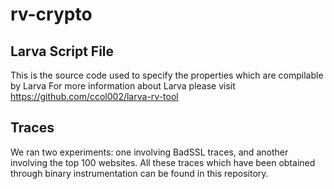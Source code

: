 # rv-crypto

## Larva Script File

This is the source code used to specify the properties which are compilable by Larva
For more information about Larva please visit https://github.com/ccol002/larva-rv-tool

## Traces 

We ran two experiments: one involving BadSSL traces, and another involving the top 100 websites. All these traces which have been obtained through binary instrumentation can be found in this repository.
